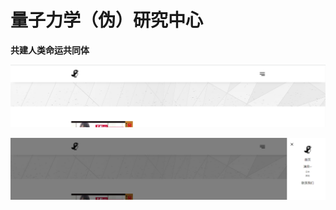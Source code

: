 # 量子力学（伪）研究中心

**共建人类命运共同体**

![1.PNG](https://raw.githubusercontent.com/WaylanPunch/aqdy/master/files/1.PNG)

![2.PNG](https://raw.githubusercontent.com/WaylanPunch/aqdy/master/files/2.PNG)